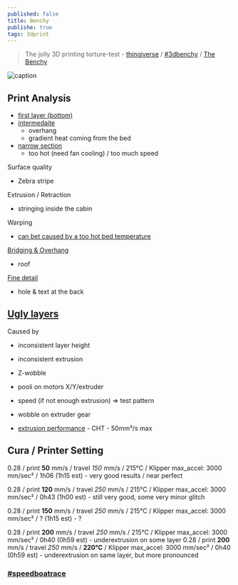 ```yaml
---
published: false
title: Benchy
publishe: true
tags: 3dprint
---
```

> The jolly 3D printing torture-test - [thingiverse](https://www.thingiverse.com/thing:763622) / [#3dbenchy](http://www.3dbenchy.com/) / [The Benchy](https://www.easy3dhome.com/benchy/)

![caption](http://www.3dbenchy.com/wp-content/uploads/2015/04/3DBenchy_frontpage_slider_sea_v041-1910x500.jpg)

## Print Analysis
- [first layer (bottom)](https://youtu.be/t_7EMnQ6Rlc?t=220)
- [intermedaite](https://youtu.be/t_7EMnQ6Rlc?t=264)
	- overhang
    - gradient heat coming from the bed
- [narrow section](https://youtu.be/t_7EMnQ6Rlc?t=281)
	- too hot (need fan cooling) / too much speed
    
Surface quality
- Zebra stripe

Extrusion / Retraction
- stringing inside the cabin

Warping
- [can bet caused by a too hot bed temperature](https://www.thingiverse.com/thing:5143079)

[Bridging & Overhang](https://youtu.be/t_7EMnQ6Rlc?t=430)
- roof

[Fine detail](https://youtu.be/t_7EMnQ6Rlc?t=487)
- hole & text at the back

## [Ugly layers](https://www.youtube.com/watch?v=a3oQy6v3MrA)
Caused by
- inconsistent layer height
- inconsistent extrusion
- Z-wobble
- pooli on motors X/Y/extruder
- speed (if not enough extrusion) => test pattern
- wobble on extruder gear

- [extrusion performance](https://youtu.be/RWDErj-pE1c?t=794) - CHT - 50mm³/s max

## Cura / Printer Setting

0.28 / print  **50** mm/s / travel _150_ mm/s  / 215°C / Klipper max_accel: 3000 mm/sec²
 / 1h06 (1h15 est) - very good results / near perfect
 
0.28 / print  **120** mm/s / travel _250_ mm/s  / 215°C / Klipper max_accel: 3000 mm/sec²
 / 0h43 (1h00 est) - still very good, some very minor glitch
 
0.28 / print  **150** mm/s / travel _250_ mm/s  / 215°C / Klipper max_accel: 3000 mm/sec²
 / ? (1h15 est) - ?

0.28 / print **200** mm/s / travel _250_ mm/s  / 215°C / Klipper max_accel: 3000 mm/sec²
 / 0h40 (0h59 est) - underextrusion on some layer 
0.28 / print **200** mm/s / travel _250_ mm/s  / **220°C** / Klipper max_accel: 3000 mm/sec²
 / 0h40 (0h59 est) - underextrusion on same layer, but more pronounced

### [#speedboatrace](https://www.youtube.com/watch?v=6kRjdprTjFc)
